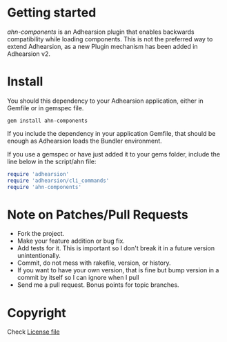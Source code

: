 # Getting started

*ahn-components* is an Adhearsion plugin that enables backwards compatibility while loading components. This is not the preferred way to extend Adhearsion, as a new Plugin mechanism has been added in Adhearsion v2.

# Install

You should this dependency to your Adhearsion application, either in Gemfile or in gemspec file.

```
gem install ahn-components
```

If you include the dependency in your application Gemfile, that should be enough as Adhearsion loads the Bundler environment.

If you use a gemspec or have just added it to your gems folder, include the line below in the script/ahn file:

```ruby
require 'adhearsion'
require 'adhearsion/cli_commands'
require 'ahn-components'
```

# Note on Patches/Pull Requests

* Fork the project.
* Make your feature addition or bug fix.
* Add tests for it. This is important so I don't break it in a future version unintentionally.
* Commit, do not mess with rakefile, version, or history.
* If you want to have your own version, that is fine but bump version in a commit by itself so I can ignore when I pull
* Send me a pull request. Bonus points for topic branches.

# Copyright

Check [License file](https://github.com/adhearsion/ahn-components/blob/master/LICENSE)